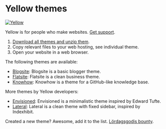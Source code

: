 Yellow themes
=============
[![Yellow](https://raw.githubusercontent.com/datenstrom/yellow-developers/master/media/images/yellow-photo.jpg)](http://datenstrom.se/yellow)

Yellow is for people who make websites. [Get support](http://developers.datenstrom.se/help/support).

1. [Download all themes and unzip them](https://github.com/datenstrom/yellow-themes/archive/master.zip).  
2. Copy relevant files to your web hosting, see individual theme.  
3. Open your website in a web browser.

The following themes are available:

* [Blogsite](https://github.com/datenstrom/yellow-themes/tree/master/blogsite): 
  Blogsite is a basic blogger theme.
* [Flatsite](https://github.com/datenstrom/yellow-themes/tree/master/flatsite): 
  Flatsite is a clean business theme.
* [Knowhow](https://github.com/datenstrom/yellow-themes/tree/master/knowhow): 
  Knowhow is a theme for a GitHub-like knowledge base.

More themes by Yellow developers:

* [Envisioned](https://github.com/nogginfuel/yellow-theme-envisioned):
  Envisioned is a minimalistic theme inspired by Edward Tufte.
* [Lateral](https://github.com/nibreh/yellow-theme-lateral):
  Lateral is a clean theme with fixed sidebar, inspired by Indexhibit.

Created a new theme? Awesome, add it to the list. [Lördagsgodis bounty](https://github.com/datenstrom/yellow/issues/41#issuecomment-194924912).
